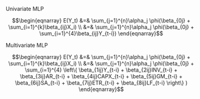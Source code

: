 Univariate MLP

$$\begin{eqnarray}
    E(Y_t) &=& \sum_{j=1}^{n}\alpha_j \phi(\beta_{0j} + \sum_{i=1}^{k}\beta_{ij}X_i) \\
    &=& \sum_{j=1}^{n}\alpha_j \phi(\beta_{0j} + \sum_{i=1}^{4}\beta_{ij}Y_{t-i})
\end{eqnarray}$$

Multivariate MLP

$$\begin{eqnarray}
    E(Y_t) &=& \sum_{j=1}^{n}\alpha_j \phi(\beta_{0j} + \sum_{i=1}^{k}\beta_{ij}X_i) \\
    &=& \sum_{j=1}^{n}\alpha_j \phi(\beta_{0j} + \sum_{i=1}^{4}
    \left\{
    \beta_{1ij}Y_{t-i} + 
    \beta_{2ij}INV_{t-i} + 
    \beta_{3ij}AR_{t-i} + 
    \beta_{4ij}CAPX_{t-i} + 
    \beta_{5ij}GM_{t-i} + 
    \beta_{6ij}SA_{t-i} + 
    \beta_{7ij}ETR_{t-i} + 
    \beta_{8ij}LF_{t-i}
    \right\}
    )
\end{eqnarray}$$